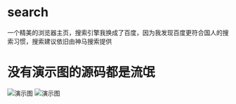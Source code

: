 # search
一个精美的浏览器主页，搜索引擎我换成了百度，因为我发现百度更符合国人的搜索习惯，搜索建议依旧由神马搜索提供

# 没有演示图的源码都是流氓
![演示图](https://i.loli.net/2020/01/04/J3rUoWS7l1pX6wz.png)
![演示图](http://wx1.sinaimg.cn/large/006DcXfEgy1fzld8gnu7aj30u01o0aof.jpg)

